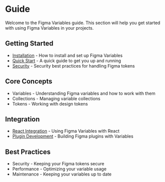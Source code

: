 # Guide

Welcome to the Figma Variables guide. This section will help you get started with using Figma Variables in your projects.

## Getting Started

- [Installation](/guide/installation) - How to install and set up Figma Variables
- [Quick Start](/guide/quick-start) - A quick guide to get you up and running
- [Security](/guide/security) - Security best practices for handling Figma tokens

## Core Concepts

- Variables - Understanding Figma variables and how to work with them
- Collections - Managing variable collections
- Tokens - Working with design tokens

## Integration

- [React Integration](/react/) - Using Figma Variables with React
- [Plugin Development](/plugin/) - Building Figma plugins with Variables

## Best Practices

- Security - Keeping your Figma tokens secure
- Performance - Optimizing your variable usage
- Maintenance - Keeping your variables up to date
